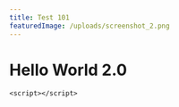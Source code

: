 ```yaml
---
title: Test 101
featuredImage: /uploads/screenshot_2.png
---
```

# Hello World 2.0



`<script></script>`